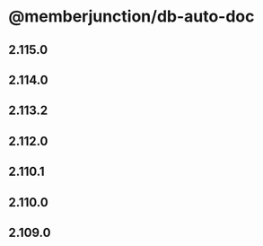 # @memberjunction/db-auto-doc

## 2.115.0

## 2.114.0

## 2.113.2

## 2.112.0

## 2.110.1

## 2.110.0

## 2.109.0
